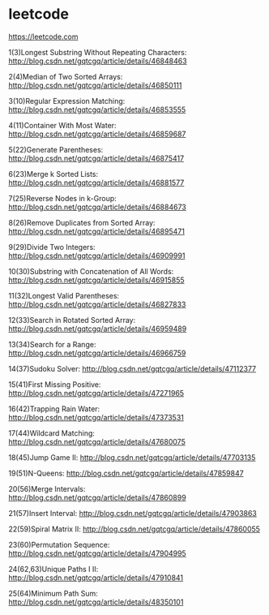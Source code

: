 # leetcode
https://leetcode.com

1(3)Longest Substring Without Repeating Characters: http://blog.csdn.net/gqtcgq/article/details/46848463

2(4)Median of Two Sorted Arrays: http://blog.csdn.net/gqtcgq/article/details/46850111

3(10)Regular Expression Matching: http://blog.csdn.net/gqtcgq/article/details/46853555

4(11)Container With Most Water: http://blog.csdn.net/gqtcgq/article/details/46859687

5(22)Generate Parentheses: http://blog.csdn.net/gqtcgq/article/details/46875417

6(23)Merge k Sorted Lists: http://blog.csdn.net/gqtcgq/article/details/46881577

7(25)Reverse Nodes in k-Group: http://blog.csdn.net/gqtcgq/article/details/46884673

8(26)Remove Duplicates from Sorted Array: http://blog.csdn.net/gqtcgq/article/details/46895471

9(29)Divide Two Integers: http://blog.csdn.net/gqtcgq/article/details/46909991

10(30)Substring with Concatenation of All Words: http://blog.csdn.net/gqtcgq/article/details/46915855

11(32)Longest Valid Parentheses: http://blog.csdn.net/gqtcgq/article/details/46827833

12(33)Search in Rotated Sorted Array: http://blog.csdn.net/gqtcgq/article/details/46959489

13(34)Search for a Range: http://blog.csdn.net/gqtcgq/article/details/46966759

14(37)Sudoku Solver: http://blog.csdn.net/gqtcgq/article/details/47112377

15(41)First Missing Positive: http://blog.csdn.net/gqtcgq/article/details/47271965

16(42)Trapping Rain Water: http://blog.csdn.net/gqtcgq/article/details/47373531

17(44)Wildcard Matching: http://blog.csdn.net/gqtcgq/article/details/47680075

18(45)Jump Game II: http://blog.csdn.net/gqtcgq/article/details/47703135

19(51)N-Queens: http://blog.csdn.net/gqtcgq/article/details/47859847

20(56)Merge Intervals: http://blog.csdn.net/gqtcgq/article/details/47860899

21(57)Insert Interval: http://blog.csdn.net/gqtcgq/article/details/47903863

22(59)Spiral Matrix II: http://blog.csdn.net/gqtcgq/article/details/47860055

23(60)Permutation Sequence: http://blog.csdn.net/gqtcgq/article/details/47904995

24(62,63)Unique Paths I II: http://blog.csdn.net/gqtcgq/article/details/47910841

25(64)Minimum Path Sum: http://blog.csdn.net/gqtcgq/article/details/48350101